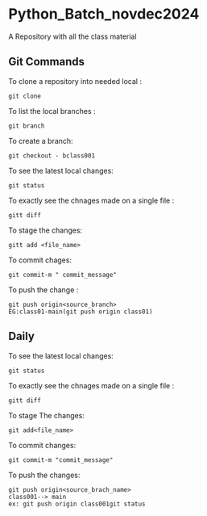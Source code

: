 # Python_Batch_novdec2024
 
  A Repository with all the class material

## Git Commands

  To clone a repository into needed local :

    git clone 

  To list the local branches :

    git branch

  To create a branch:

    git checkout - bclass001

  To see the latest local changes:

    git status

  To exactly see the chnages made on a single file :

    gitt diff

  To stage the changes:

    gitt add <file_name>

  To commit chages:

    git commit-m " commit_message"

  To push the change :

    git push origin<source_branch>
    EG:class01-main(git push origin class01)


## Daily

  To see the latest local changes:

    git status

  To exactly see the chnages made on a single file :

    gitt diff

 To stage The changes:

    git add<file_name>

  To commit changes:

    git commit-m "commit_message"
 
  To push the changes:

    git push origin<source_brach_name>
    class001--> main
    ex: git push origin class001git status
    
    

